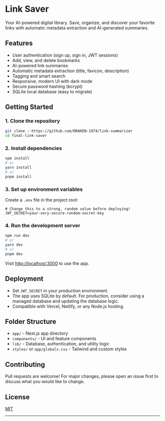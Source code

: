 # Link Saver

Your AI-powered digital library. Save, organize, and discover your favorite links with automatic metadata extraction and AI-generated summaries.

## Features
- User authentication (sign up, sign in, JWT sessions)
- Add, view, and delete bookmarks
- AI-powered link summaries
- Automatic metadata extraction (title, favicon, description)
- Tagging and smart search
- Responsive, modern UI with dark mode
- Secure password hashing (bcrypt)
- SQLite local database (easy to migrate)

## Getting Started

### 1. Clone the repository
```bash
git clone :-https://github.com/DRAKEN-1974/link-summarizer
cd final-link-saver
```

### 2. Install dependencies
```bash
npm install
# or
yarn install
# or
pnpm install
```

### 3. Set up environment variables
Create a `.env` file in the project root:
```env
# Change this to a strong, random value before deploying!
JWT_SECRET=your-very-secure-random-secret-key
```

### 4. Run the development server
```bash
npm run dev
# or
yarn dev
# or
pnpm dev
```

Visit [http://localhost:3000](http://localhost:3000) to use the app.

## Deployment
- Set `JWT_SECRET` in your production environment.
- The app uses SQLite by default. For production, consider using a managed database and updating the database logic.
- Compatible with Vercel, Netlify, or any Node.js hosting.

## Folder Structure
- `app/` - Next.js app directory
- `components/` - UI and feature components
- `lib/` - Database, authentication, and utility logic
- `styles/` or `app/globals.css` - Tailwind and custom styles

## Contributing
Pull requests are welcome! For major changes, please open an issue first to discuss what you would like to change.

## License
[MIT](LICENSE)

---

